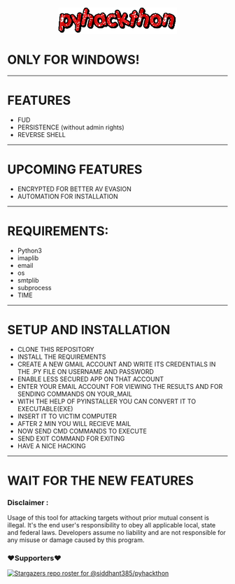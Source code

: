 <p align="center">
  <img src="https://github.com/siddhant385/pyhackthon/blob/main/text.gif"></img>
</p>


# ONLY FOR WINDOWS!
-----
# FEATURES
- FUD
- PERSISTENCE (without admin rights)
- REVERSE SHELL
-----
# UPCOMING FEATURES
- ENCRYPTED FOR BETTER AV EVASION
- AUTOMATION FOR INSTALLATION
-----
# REQUIREMENTS:
+ Python3
+ imaplib
+ email
+ os
+ smtplib 
+ subprocess
+ TIME
-------

# SETUP AND INSTALLATION

+ CLONE THIS REPOSITORY
+ INSTALL THE REQUIREMENTS
+ CREATE A NEW GMAIL ACCOUNT AND WRITE ITS CREDENTIALS IN THE .PY FILE ON USERNAME AND PASSWORD
+ ENABLE LESS SECURED APP ON THAT ACCOUNT
+ ENTER YOUR EMAIL ACCOUNT FOR VIEWING THE RESULTS AND FOR SENDING COMMANDS ON YOUR_MAIL
+ WITH THE HELP OF PYINSTALLER YOU CAN CONVERT IT TO EXECUTABLE(EXE)
+ INSERT IT TO VICTIM COMPUTER 
+ AFTER 2 MIN YOU WILL RECIEVE MAIL
+ NOW SEND CMD COMMANDS TO EXECUTE
+ SEND EXIT COMMAND FOR EXITING 
+ HAVE A NICE HACKING
----------

# WAIT FOR THE NEW FEATURES

### Disclaimer :
Usage of this tool for attacking targets without prior mutual consent is illegal. It's the end user's responsibility to obey all applicable local, state and federal laws. Developers assume no liability and are not responsible for any misuse or damage caused by this program.


### ❤️Supporters❤️
[![Stargazers repo roster for @siddhant385/pyhackthon](https://reporoster.com/stars/siddhant385/pyhackthon)](https://github.com/siddhant385/pyhackthon/stargazers)
